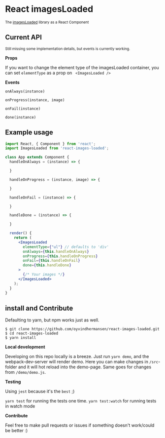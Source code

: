 # React imagesLoaded

<small>The [imagesLoaded](http://imagesloaded.desandro.com) library as a React Component</small>

## Current API
<small>Still missing some implementation details, but events is currently working.</small>

<strong>Props</strong>

If you want to change the element type of the imagesLoaded container,
you can set `elementType` as a prop on ` <ImagesLoaded />`

<strong>Events</strong>

```
onAlways(instance)

onProgress(instance, image)

onFail(instance)

done(instance)
```

## Example usage

```jsx
import React, { Component } from 'react';
import ImagesLoaded from 'react-images-loaded';

class App extends Component {
  handleOnAlways = (instance) => {

  }

  handleOnProgress = (instance, image) => {

  }

  handleOnFail = (instance) => {

  }

  handleDone = (instance) => {

  }

  render() {
    return (
      <ImagesLoaded
        elementType={"ul"} // defaults to 'div'
        onAlways={this.handleOnAlways}
        onProgress={this.handleOnProgress}
        onFail={this.handleOnFail}
        done={this.handleDone}
      >
        {/* Your images */}
      </ImagesLoaded>
    );
  }
}
```

## install and Contribute
Defaulting to yarn, but npm works just as well.

```
$ git clone https://github.com/oyvindhermansen/react-images-loaded.git
$ cd react-images-loaded
$ yarn install
```

<strong>Local development</strong>

Developing on this repo locally is a breeze. Just run `yarn demo`, and the webpack-dev-server will render demo. Here you can make changes in `/src`-folder and it will hot reload into the demo-page. Same goes for changes from `/demo/demo.js`.

<strong>Testing</strong>

Using `jest` because it's the `best` ;)

`yarn test` for running the tests one time.
`yarn test:watch` for running tests in watch mode

<strong>Contribute</strong>

Feel free to make pull requests or issues if something doesn't work/could be better :)
